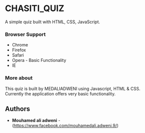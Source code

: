 # CHASITI_QUIZ

A simple quiz built with HTML, CSS, JavaScript.



### Browser Support

* Chrome
* Firefox
* Safari
* Opera - Basic Functionality
* IE

### More about

This quiz is built by MEDALIADWENI using Javascript, HTML & CSS. Currently the application offers very basic functionality.

## Authors

* **Mouhamed ali adweni** - (https://www.facebook.com/mouhamedali.adweni.9/)

